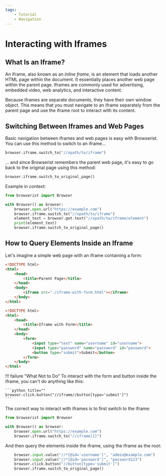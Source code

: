 ```yaml
---
tags:
    - Tutorial
    - Navigation
---
```


# Interacting with Iframes
## What Is an Iframe?
An iframe, also known as an _inline frame_, is an element that loads another HTML page within the document. It essentially places another web page within the parent page. Iframes are commonly used for advertising, embedded video, web analytics, and interactive content.

Because iframes are separate documents, they have their own window object. This means that you must navigate to an iframe separately from the parent page and use the iframe root to interact with its content.

## Switching Between Iframes and Web Pages
Basic navigation between iframes and web pages is easy with Browserist. You can use this method to switch to an iframe...

```python title=""
browser.iframe.switch_to("//xpath/to/iframe")
```

... and since Browserist remembers the parent web page, it's easy to go back to the original page using this method:

```python title=""
browser.iframe.switch_to_original_page()
```

Example in context:

```python linenums="1"
from browserist import Browser

with Browser() as browser:
    browser.open.url("https://example.com")
    browser.iframe.switch_to("//xpath/to/iframe")
    element_text = browser.get.text("//xpath/to/iframe/element")
    print(element_text)
    browser.iframe.switch_to_original_page()
```

## How to Query Elements Inside an Iframe
Let's imagine a simple web page with an iframe containing a form:

```html title="Parent Page"
<!DOCTYPE html>
<html>
    <head>
        <title>Parent Page</title>
    </head>
    <body>
        <iframe src="./iframe-with-form.html"></iframe>
    </body>
</html>
```

```html title="Iframe with Form"
<!DOCTYPE html>
<html>
    <head>
        <title>Iframe with Form</title>
    </head>
    <body>
        <form>
            <input type="text" name="username" id="username">
            <input type="password" name="password" id="password">
            <button type="submit">Submit</button>
        </form>
    </body>
</html>
```
!!! failure "What Not to Do"
    To interact with the form and button inside the iframe, you can't do anything like this:

    ```python title=""
    browser.click.button("//iframe//button[type='submit']")
    ```

The correct way to interact with iframes is to first switch to the iframe:

```python linenums="1"
from browserist import Browser

with Browser() as browser:
    browser.open.url("https://example.com")
    browser.iframe.switch_to("//iframe[1]")
```

And then query the elements inside the iframe, using the iframe as the root:

```python linenums="6"
    browser.input.value("//*[@id='username']", "admin@example.com")
    browser.input.value("//*[@id='password']", "password123")
    browser.click.button("//button[type='submit']")
    browser.iframe.switch_to_original_page()
```

